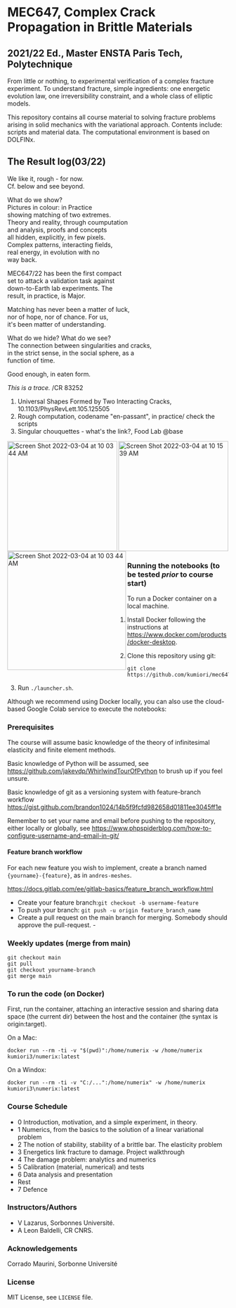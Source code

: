 # MEC647, Complex Crack Propagation in Brittle Materials
## 2021/22 Ed., Master ENSTA Paris Tech, Polytechnique

From little or nothing, to experimental verification of a complex fracture experiment.
To understand fracture, simple ingredients: one energetic evolution law, one irreversibility constraint, and a whole class of elliptic models.

This repository contains all course material to solving fracture problems arising in solid mechanics with
the variational approach. 
Contents include: scripts and material data.
The computational environment is based on DOLFINx. 

## The Result log(03/22)

We like it, rough - for now.\
Cf. below and see beyond.

What do we show? \
Pictures in colour: in Practice \
showing matching of two extremes. \
Theory and reality, through coumputation \
and analysis, proofs and concepts \
all hidden, explicitly, in few pixels.\
Complex patterns, interacting fields, \
real energy, in evolution with no \
way back.

MEC647/22 has been the first compact \
set to attack a validation task against \
down-to-Earth lab experiments. The \
result, in practice, is Major. 

Matching has never been a matter of luck, \
nor of hope, nor of chance. For us, \
it's been matter of understanding.

What do we hide? What do we see? \
The connection between singularities and cracks, \
in the strict sense, in the social sphere, as a \
function of time.

Good enough, in eaten form.

_This is a trace._
/CR 83252

1) Universal Shapes Formed by Two Interacting Cracks, 10.1103/PhysRevLett.105.125505
2) Rough computation, codename "en-passant", in practice/ check the scripts
3) Singular chouquettes - what's the link?, Food Lab @base 

<img width="250" align="left" alt="Screen Shot 2022-03-04 at 10 03 44 AM" src="https://user-images.githubusercontent.com/2798610/156734844-ac56dec7-5689-454d-acca-10ca8392b204.png">
<img width="270" align="left" alt="Screen Shot 2022-03-04 at 10 03 44 AM" src="https://user-images.githubusercontent.com/2798610/156734995-cac46287-2b2d-42f2-8338-0ca9800abd37.png">
<img width="250" alt="Screen Shot 2022-03-04 at 10 15 39 AM" src="https://user-images.githubusercontent.com/2798610/156734790-8db34e2a-6a28-4314-bc64-a187b34a6ae9.png">


### Running the notebooks (to be tested *prior* to course start)

To run a Docker container on a local machine.

1. Install Docker following the instructions at
   https://www.docker.com/products/docker-desktop.

2. Clone this repository using git:

       git clone https://github.com/kumiori/mec647.git

3. Run `./launcher.sh`.

Although we recommend using Docker locally, you can also use the cloud-based Google Colab service to execute the notebooks:

### Prerequisites

The course will assume basic knowledge of the theory of infinitesimal elasticity and
finite element methods.

Basic knowledge of Python will be assumed, see https://github.com/jakevdp/WhirlwindTourOfPython
to brush up if you feel unsure.

Basic knowledge of git as a versioning system with feature-branch workflow
https://gist.github.com/brandon1024/14b5f9fcfd982658d01811ee3045ff1e

Remember to set your name and email before pushing to the repository,
either locally or globally, see https://www.phpspiderblog.com/how-to-configure-username-and-email-in-git/

#### Feature branch workflow

For each new feature you wish to implement, create a branch named ```{yourname}-{feature}```, 
as in ```andres-meshes```.

https://docs.gitlab.com/ee/gitlab-basics/feature_branch_workflow.html

 - Create your feature branch:`git checkout -b username-feature`
 - To push your branch: `git push -u origin feature_branch_name`
 - Create a pull request on the main branch for merging. Somebody should approve the pull-request. -


### Weekly updates (merge from main)
```
git checkout main
git pull
git checkout yourname-branch
git merge main
```
### To run the code (on Docker)

First, run the container, attaching an interactive session and sharing data space 
(the current dir) between the host and the container (the syntax is origin:target).

On a Mac:
```
docker run --rm -ti -v "$(pwd)":/home/numerix -w /home/numerix kumiori3/numerix:latest
```

On a Windox:
```
docker run --rm -ti -v "C:/...":/home/numerix" -w /home/numerix kumiori3\numerix:latest
```

### Course Schedule


- 0 Introduction, motivation, and a simple experiment, in theory.
- 1 Numerics, from the basics to the solution of a linear variational problem 
- 2 The notion of stability, stability of a brittle bar. The elasticity problem
- 3 Energetics link fracture to damage. Project walkthrough 
- 4 The damage problem: analytics and numerics
- 5 Calibration (material, numerical) and tests
- 6 Data analysis and presentation
- Rest
- 7 Defence


### Instructors/Authors

- V Lazarus, Sorbonnes Université.
- A Leon Baldelli, CR CNRS.

### Acknowledgements

Corrado Maurini, Sorbonne Université

### License

MIT License, see `LICENSE` file.
